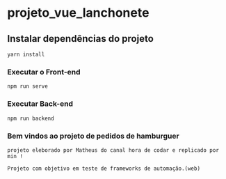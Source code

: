 # projeto_vue_lanchonete

## Instalar dependências do projeto
```
yarn install
```

### Executar o Front-end
```
npm run serve
```

### Executar Back-end
```
npm run backend
```

### Bem vindos ao projeto de pedidos de hamburguer
```
projeto eleborado por Matheus do canal hora de codar e replicado por min !
```
```
Projeto com objetivo em teste de frameworks de automação.(web)
```
